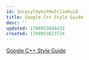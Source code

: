 ```yaml
---
id: 3ocpsy74ykzh9w5t1imhui8
title: Google C++ Style Guide
desc: ''
updated: 1708953844433
created: 1708953823724
---
```


[Google C++ Style Guide](https://google.github.io/styleguide/cppguide.html)